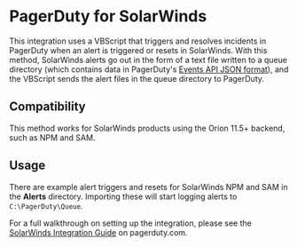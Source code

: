 # PagerDuty for SolarWinds
This integration uses a VBScript that triggers and resolves incidents in PagerDuty when an alert is triggered or resets in SolarWinds. With this method, SolarWinds alerts go out in the form of a text file written to a queue directory (which contains data in PagerDuty's [Events API JSON format](https://v2.developer.pagerduty.com/docs/events-api)), and the VBScript sends the alert files in the queue directory to PagerDuty.

## Compatibility
This method works for SolarWinds products using the Orion 11.5+ backend, such as NPM and SAM.

## Usage
There are example alert triggers and resets for SolarWinds NPM and SAM in the **Alerts** directory. Importing these will start logging alerts to `C:\PagerDuty\Queue`.

For a full walkthrough on setting up the integration, please see the [SolarWinds Integration Guide](https://www.pagerduty.com/docs/guides/solarwinds-integration-guide/) on pagerduty.com.